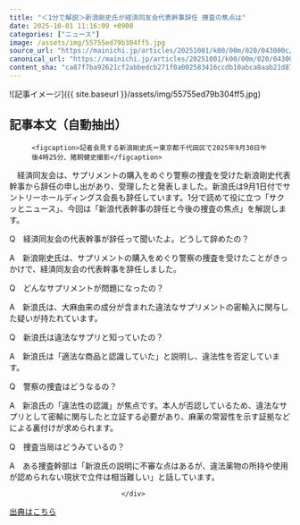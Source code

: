 ```yaml
---
title: "＜1分で解説＞新浪剛史氏が経済同友会代表幹事辞任 捜査の焦点は"
date: 2025-10-01 11:16:09 +0900
categories: ["ニュース"]
image: /assets/img/55755ed79b304ff5.jpg
source_url: "https://mainichi.jp/articles/20251001/k00/00m/020/043000c/"
canonical_url: "https://mainichi.jp/articles/20251001/k00/00m/020/043000c/"
content_sha: "ca87f7ba92621cf2abbedcb271f0a002583416ccdb10abca8aab21d87185a95d"
---
```


![記事イメージ]({{ site.baseurl }}/assets/img/55755ed79b304ff5.jpg)

## 記事本文（自動抽出）
<div><section class="articledetail-body" id="articledetail-body">




<div class="articledetail-image-left">
  <figure>
    
    <figcaption>記者会見する新浪剛史氏＝東京都千代田区で2025年9月30日午後4時25分、猪飼健史撮影</figcaption>
    
  </figure>
</div>

<p>　経済同友会は、サプリメントの購入をめぐり警察の捜査を受けた新浪剛史代表幹事から辞任の申し出があり、受理したと発表しました。新浪氏は9月1日付でサントリーホールディングス会長も辞任しています。1分で読めて役に立つ「サクッとニュース」、今回は「新浪代表幹事の辞任と今後の捜査の焦点」を解説します。</p>

<p>Q　経済同友会の代表幹事が辞任って聞いたよ。どうして辞めたの？</p>

<p>A　新浪剛史氏は、サプリメントの購入をめぐり警察の捜査を受けたことがきっかけで、経済同友会の代表幹事を辞任しました。</p>

	


<p>Q　どんなサプリメントが問題になったの？</p>

<p>A　新浪氏は、大麻由来の成分が含まれた違法なサプリメントの密輸入に関与した疑いが持たれています。</p>

<p>Q　新浪氏は違法なサプリと知っていたの？</p>

<p>A　新浪氏は「適法な商品と認識していた」と説明し、違法性を否定しています。</p>

<p>Q　警察の捜査はどうなるの？</p>

<p>A　新浪氏の「違法性の認識」が焦点です。本人が否認しているため、違法なサプリとして密輸に関与したと立証する必要があり、麻薬の常習性を示す証拠などによる裏付けが求められます。</p>

<p>Q　捜査当局はどうみているの？</p>

<p>A　ある捜査幹部は「新浪氏の説明に不審な点はあるが、違法薬物の所持や使用が認められない現状で立件は相当難しい」と話しています。</p>


</section>






								</div>

[出典はこちら](https://mainichi.jp/articles/20251001/k00/00m/020/043000c/)
